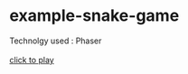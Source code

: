 # example-snake-game
Technolgy used : Phaser
<br><br>
[click to play](https://github.com/willsenw/example-snake-game)

